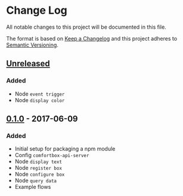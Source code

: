 # Change Log
All notable changes to this project will be documented in this file.

The format is based on [Keep a Changelog](http://keepachangelog.com/)
and this project adheres to [Semantic Versioning](http://semver.org/).

## [Unreleased]
### Added
- Node `event trigger`
- Node `display color`

## [0.1.0] - 2017-06-09
### Added
- Initial setup for packaging a npm module
- Config `comfortbox-api-server`
- Node `display text`
- Node `register box`
- Node `configure box`
- Node `query data`
- Example flows

[Unreleased]: https://github.com/dwettstein/node-red-contrib-comfortbox/compare/v0.1.0...HEAD
[0.1.0]: https://github.com/dwettstein/node-red-contrib-comfortbox/tree/v0.1.0
